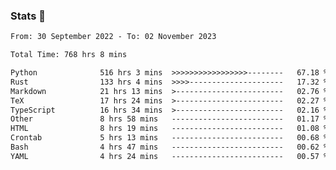 ### Stats 👋
<!--START_SECTION:waka-->

```txt
From: 30 September 2022 - To: 02 November 2023

Total Time: 768 hrs 8 mins

Python              516 hrs 3 mins  >>>>>>>>>>>>>>>>>--------   67.18 %
Rust                133 hrs 4 mins  >>>>---------------------   17.32 %
Markdown            21 hrs 13 mins  >------------------------   02.76 %
TeX                 17 hrs 24 mins  >------------------------   02.27 %
TypeScript          16 hrs 34 mins  >------------------------   02.16 %
Other               8 hrs 58 mins   -------------------------   01.17 %
HTML                8 hrs 19 mins   -------------------------   01.08 %
Crontab             5 hrs 13 mins   -------------------------   00.68 %
Bash                4 hrs 47 mins   -------------------------   00.62 %
YAML                4 hrs 24 mins   -------------------------   00.57 %
```

<!--END_SECTION:waka-->

<!--
**buhaytza2005/buhaytza2005** is a ✨ _special_ ✨ repository because its `README.md` (this file) appears on your GitHub profile.

Here are some ideas to get you started:

- 🔭 I’m currently working on ...
- 🌱 I’m currently learning ...
- 👯 I’m looking to collaborate on ...
- 🤔 I’m looking for help with ...
- 💬 Ask me about ...
- 📫 How to reach me: ...
- 😄 Pronouns: ...
- ⚡ Fun fact: ...
-->


